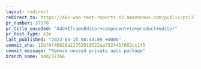 ```yaml
---
layout: redirect
redirect_to: https://a8c-woo-test-reports.s3.amazonaws.com/public/pr/37570/e2e/index.html
pr_number: 37570
pr_title_encoded: "Add+IframeEditor+component+to+product+editor"
pr_test_type: e2e
last_published: "2023-04-15 00:44:09 +0000"
commit_sha: 12bf0f40628a21762010522aa732441f682cc145
commit_message: "Remove unused private apis package"
branch_name: add/37266
---
```

